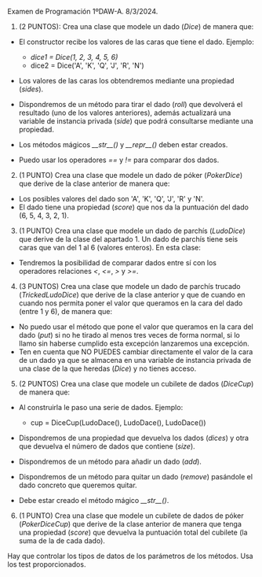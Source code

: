 Examen de Programación 1ºDAW-A. 8/3/2024.

1. (2 PUNTOS): Crea una clase que modele un dado (*Dice*) de manera que:

-   El constructor recibe los valores de las caras que tiene el dado.
    Ejemplo:

    -   *dice1 = Dice(1, 2, 3, 4, 5, 6)*
    -   dice2 = Dice('A', 'K', 'Q', 'J', 'R', 'N')

-   Los valores de las caras los obtendremos mediante una propiedad
    (*sides*).

-   Dispondremos de un método para tirar el dado (*roll*) que devolverá
    el resultado (uno de los valores anteriores), además actualizará una
    variable de instancia privada (*side*) que podrá consultarse
    mediante una propiedad.

-   Los métodos mágicos *\_\_str\_\_()* y *\_\_repr\_\_()* deben estar
    creados.

-   Puedo usar los operadores *==* y *!=* para comparar dos dados.

2. (1 PUNTO) Crea una clase que modele un dado de póker (*PokerDice*) que derive de la clase anterior de manera que:

-   Los posibles valores del dado son 'A', 'K', 'Q', 'J', 'R' y 'N'.
-   El dado tiene una propiedad (*score*) que nos da la puntuación del
    dado (6, 5, 4, 3, 2, 1).

3. (1 PUNTO) Crea una clase que modele un dado de parchís (*LudoDice*)
que derive de la clase del apartado 1. Un dado de parchís tiene seis
caras que van del 1 al 6 (valores enteros). En esta clase:

-   Tendremos la posibilidad de comparar dados entre sí con los
    operadores relaciones *\<*, *\<=*, *\>* y *\>=*.

4. (3 PUNTOS) Crea una clase que modele un dado de parchís trucado
(*TrickedLudoDice*) que derive de la clase anterior y que de cuando en
cuando nos permita poner el valor que queramos en la cara del dado
(entre 1 y 6), de manera que:

-   No puedo usar el método que pone el valor que queramos en la cara
    del dado (*put*) si no he tirado al menos tres veces de forma
    normal, si lo llamo sin haberse cumplido esta excepción lanzaremos
    una excepción.
-   Ten en cuenta que NO PUEDES cambiar directamente el valor de la cara
    de un dado ya que se almacena en una variable de instancia privada
    de una clase de la que heredas (*Dice*) y no tienes acceso.

5. (2 PUNTOS) Crea una clase que modele un cubilete de dados
(*DiceCup*) de manera que:

-   Al construirla le paso una serie de dados. Ejemplo:

    -   cup = DiceCup(LudoDace(), LudoDace(), LudoDace())

-   Dispondremos de una propiedad que devuelva los dados (*dices*) y
    otra que devuelva el número de dados que contiene (*size*).

-   Dispondremos de un método para añadir un dado (*add*).

-   Dispondremos de un método para quitar un dado (*remove*) pasándole
    el dado concreto que queremos quitar.

-   Debe estar creado el método mágico *\_\_str\_\_()*.

6. (1 PUNTO) Crea una clase que modele un cubilete de dados de póker
(*PokerDiceCup*) que derive de la clase anterior de manera que tenga una
propiedad (*score*) que devuelva la puntuación total del cubilete (la
suma de la de cada dado).

Hay que controlar los tipos de datos de los parámetros de los métodos. Usa los test proporcionados.